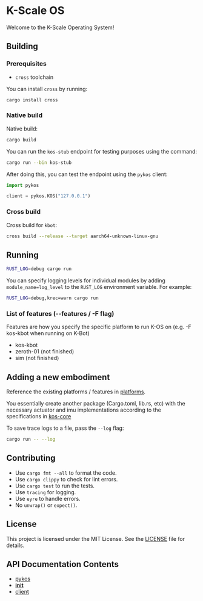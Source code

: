 # K-Scale OS

Welcome to the K-Scale Operating System!

## Building

### Prerequisites

- `cross` toolchain

You can install `cross` by running:

```bash
cargo install cross
```

### Native build

Native build:

```bash
cargo build
```

You can run the `kos-stub` endpoint for testing purposes using the command:

```bash
cargo run --bin kos-stub
```

After doing this, you can test the endpoint using the `pykos` client:

```python
import pykos

client = pykos.KOS("127.0.0.1")
```

### Cross build

Cross build for `kbot`:

```bash
cross build --release --target aarch64-unknown-linux-gnu
```

## Running

```bash
RUST_LOG=debug cargo run
```

You can specify logging levels for individual modules by adding `module_name=log_level` to the `RUST_LOG` environment variable. For example:

```bash
RUST_LOG=debug,krec=warn cargo run
```

### List of features (--features / -F flag)

Features are how you specify the specific platform to run K-OS on (e.g. -F kos-kbot when running on K-Bot)

- kos-kbot
- zeroth-01 (not finished)
- sim (not finished)

## Adding a new embodiment

Reference the existing platforms / features in [platforms](platforms).

You essentially create another package (Cargo.toml, lib.rs, etc) with the necessary actuator and imu implementations according to the specifications in [kos-core](kos-core/src/services)

To save trace logs to a file, pass the `--log` flag:

```bash
cargo run -- --log
```

## Contributing

- Use `cargo fmt --all` to format the code.
- Use `cargo clippy` to check for lint errors.
- Use `cargo test` to run the tests.
- Use `tracing` for logging.
- Use `eyre` to handle errors.
- No `unwrap()` or `expect()`.

## License

This project is licensed under the MIT License. See the [LICENSE](LICENSE) file for details.


## API Documentation Contents

- [pykos](pykos)
- [__init__](__init__)
- [client](client)
